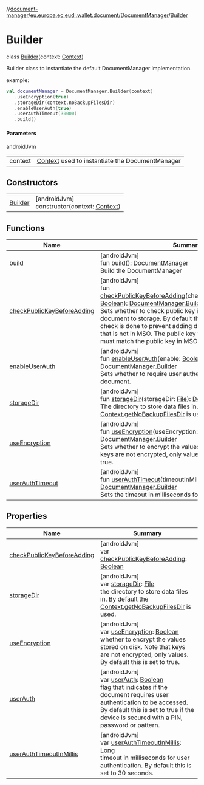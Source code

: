 //[document-manager](../../../../index.md)/[eu.europa.ec.eudi.wallet.document](../../index.md)/[DocumentManager](../index.md)/[Builder](index.md)

# Builder

class [Builder](index.md)(context: [Context](https://developer.android.com/reference/kotlin/android/content/Context.html))

Builder class to instantiate the default DocumentManager implementation.

example:

```kotlin
val documentManager = DocumentManager.Builder(context)
   .useEncryption(true)
   .storageDir(context.noBackupFilesDir)
   .enableUserAuth(true)
   .userAuthTimeout(30000)
   .build()
```

#### Parameters

androidJvm

| | |
|---|---|
| context | [Context](https://developer.android.com/reference/kotlin/android/content/Context.html) used to instantiate the DocumentManager |

## Constructors

| | |
|---|---|
| [Builder](-builder.md) | [androidJvm]<br>constructor(context: [Context](https://developer.android.com/reference/kotlin/android/content/Context.html)) |

## Functions

| Name | Summary |
|---|---|
| [build](build.md) | [androidJvm]<br>fun [build](build.md)(): [DocumentManager](../index.md)<br>Build the DocumentManager |
| [checkPublicKeyBeforeAdding](check-public-key-before-adding.md) | [androidJvm]<br>fun [checkPublicKeyBeforeAdding](check-public-key-before-adding.md)(checkPublicKeyBeforeAdding: [Boolean](https://kotlinlang.org/api/latest/jvm/stdlib/kotlin/-boolean/index.html)): [DocumentManager.Builder](index.md)<br>Sets whether to check public key in MSO before adding document to storage. By default this is set to true. This check is done to prevent adding documents with public key that is not in MSO. The public key from the [IssuanceRequest](../../-issuance-request/index.md) must match the public key in MSO. |
| [enableUserAuth](enable-user-auth.md) | [androidJvm]<br>fun [enableUserAuth](enable-user-auth.md)(enable: [Boolean](https://kotlinlang.org/api/latest/jvm/stdlib/kotlin/-boolean/index.html)): [DocumentManager.Builder](index.md)<br>Sets whether to require user authentication to access the document. |
| [storageDir](storage-dir.md) | [androidJvm]<br>fun [storageDir](storage-dir.md)(storageDir: [File](https://developer.android.com/reference/kotlin/java/io/File.html)): [DocumentManager.Builder](index.md)<br>The directory to store data files in. By default the [Context.getNoBackupFilesDir](https://developer.android.com/reference/kotlin/android/content/Context.html#getnobackupfilesdir) is used. |
| [useEncryption](use-encryption.md) | [androidJvm]<br>fun [useEncryption](use-encryption.md)(useEncryption: [Boolean](https://kotlinlang.org/api/latest/jvm/stdlib/kotlin/-boolean/index.html)): [DocumentManager.Builder](index.md)<br>Sets whether to encrypt the values stored on disk. Note that keys are not encrypted, only values. By default this is set to true. |
| [userAuthTimeout](user-auth-timeout.md) | [androidJvm]<br>fun [userAuthTimeout](user-auth-timeout.md)(timeoutInMillis: [Long](https://kotlinlang.org/api/latest/jvm/stdlib/kotlin/-long/index.html)): [DocumentManager.Builder](index.md)<br>Sets the timeout in milliseconds for user authentication. |

## Properties

| Name | Summary |
|---|---|
| [checkPublicKeyBeforeAdding](check-public-key-before-adding.md) | [androidJvm]<br>var [checkPublicKeyBeforeAdding](check-public-key-before-adding.md): [Boolean](https://kotlinlang.org/api/latest/jvm/stdlib/kotlin/-boolean/index.html) |
| [storageDir](storage-dir.md) | [androidJvm]<br>var [storageDir](storage-dir.md): [File](https://developer.android.com/reference/kotlin/java/io/File.html)<br>the directory to store data files in. By default the [Context.getNoBackupFilesDir](https://developer.android.com/reference/kotlin/android/content/Context.html#getnobackupfilesdir) is used. |
| [useEncryption](use-encryption.md) | [androidJvm]<br>var [useEncryption](use-encryption.md): [Boolean](https://kotlinlang.org/api/latest/jvm/stdlib/kotlin/-boolean/index.html)<br>whether to encrypt the values stored on disk. Note that keys are not encrypted, only values. By default this is set to true. |
| [userAuth](user-auth.md) | [androidJvm]<br>var [userAuth](user-auth.md): [Boolean](https://kotlinlang.org/api/latest/jvm/stdlib/kotlin/-boolean/index.html)<br>flag that indicates if the document requires user authentication to be accessed. By default this is set to true if the device is secured with a PIN, password or pattern. |
| [userAuthTimeoutInMillis](user-auth-timeout-in-millis.md) | [androidJvm]<br>var [userAuthTimeoutInMillis](user-auth-timeout-in-millis.md): [Long](https://kotlinlang.org/api/latest/jvm/stdlib/kotlin/-long/index.html)<br>timeout in milliseconds for user authentication. By default this is set to 30 seconds. |
